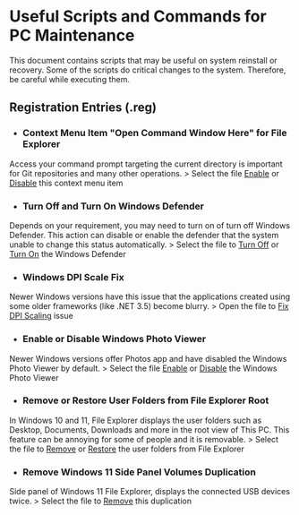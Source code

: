 # Useful Scripts and Commands for PC Maintenance

This document contains scripts that may be useful on system reinstall or recovery. Some of the scripts do critical changes to the system. Therefore, be careful while executing them.

## Registration Entries (.reg)

- ### Context Menu Item "Open Command Window Here" for File Explorer
Access your command prompt targeting the current directory is important for Git repositories and many other operations.
    > Select the file [Enable](./reg/open_cmd_here_context_enable.reg) or [Disable](./reg/open_cmd_here_context_disable.reg) this context menu item

- ### Turn Off and Turn On Windows Defender
Depends on your requirement, you may need to turn on of turn off Windows Defender. This action can disable or enable the defender that the system unable to change this status automatically.
    > Select the file to [Turn Off](./reg/windows_defender_disable.reg) or [Turn On](./reg/windows_defender_enable.reg) the Windows Defender

- ### Windows DPI Scale Fix
Newer Windows versions have this issue that the applications created using some older frameworks (like .NET 3.5) become blurry.
    > Open the file to [Fix DPI Scaling](./reg/fix_windows_dip_scaling.reg) issue

- ### Enable or Disable Windows Photo Viewer
Newer Windows versions offer Photos app and have disabled the Windows Photo Viewer by default.
    > Select the file [Enable](./reg/windows_photo_viewer_enable.reg) or [Disable](./reg/windows_photo_viewer_disable.reg) the Windows Photo Viewer

- ### Remove or Restore User Folders from File Explorer Root
In Windows 10 and 11, File Explorer displays the user folders such as Desktop, Documents, Downloads and more in the root view of This PC. This feature can be annoying for some of people and it is removable.
    > Select the file to [Remove](./reg/this_pc_user_folders_remove.reg) or [Restore](./reg/this_pc_user_folders_restore.reg) the user folders from File Explorer

- ### Remove Windows 11 Side Panel Volumes Duplication
Side panel of Windows 11 File Explorer, displays the connected USB devices twice.
    > Select the file to [Remove](./reg/explorer_drives_duplication_remove.reg) this duplication